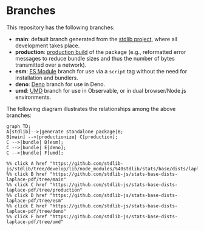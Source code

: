 <!--

@license Apache-2.0

Copyright (c) 2022 The Stdlib Authors.

Licensed under the Apache License, Version 2.0 (the "License");
you may not use this file except in compliance with the License.
You may obtain a copy of the License at

    http://www.apache.org/licenses/LICENSE-2.0

Unless required by applicable law or agreed to in writing, software
distributed under the License is distributed on an "AS IS" BASIS,
WITHOUT WARRANTIES OR CONDITIONS OF ANY KIND, either express or implied.
See the License for the specific language governing permissions and
limitations under the License.

-->

# Branches

This repository has the following branches:

-   **main**: default branch generated from the [stdlib project][stdlib-url], where all development takes place.
-   **production**: [production build][production-url] of the package (e.g., reformatted error messages to reduce bundle sizes and thus the number of bytes transmitted over a network).
-   **esm**: [ES Module][esm-url] branch for use via a `script` tag without the need for installation and bundlers.
-   **deno**: [Deno][deno-url] branch for use in Deno.
-   **umd**: [UMD][umd-url] branch for use in Observable, or in dual browser/Node.js environments.

The following diagram illustrates the relationships among the above branches:

```mermaid
graph TD;
A[stdlib]-->|generate standalone package|B;
B[main] -->|productionize| C[production];
C -->|bundle| D[esm];
C -->|bundle| E[deno];
C -->|bundle| F[umd];

%% click A href "https://github.com/stdlib-js/stdlib/tree/develop/lib/node_modules/%40stdlib/stats/base/dists/laplace/pdf"
%% click B href "https://github.com/stdlib-js/stats-base-dists-laplace-pdf/tree/main"
%% click C href "https://github.com/stdlib-js/stats-base-dists-laplace-pdf/tree/production"
%% click D href "https://github.com/stdlib-js/stats-base-dists-laplace-pdf/tree/esm"
%% click E href "https://github.com/stdlib-js/stats-base-dists-laplace-pdf/tree/deno"
%% click F href "https://github.com/stdlib-js/stats-base-dists-laplace-pdf/tree/umd"
```

[stdlib-url]: https://github.com/stdlib-js/stdlib/tree/develop/lib/node_modules/%40stdlib/stats/base/dists/laplace/pdf
[production-url]: https://github.com/stdlib-js/stats-base-dists-laplace-pdf/tree/production
[deno-url]: https://github.com/stdlib-js/stats-base-dists-laplace-pdf/tree/deno
[umd-url]: https://github.com/stdlib-js/stats-base-dists-laplace-pdf/tree/umd
[esm-url]: https://github.com/stdlib-js/stats-base-dists-laplace-pdf/tree/esm